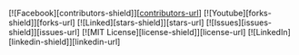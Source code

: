 [![Facebook][contributors-shield]][[contributors-url](https://www.facebook.com/tuan.letuan.501)]
[![Youtube][forks-shield]][forks-url]
[![Linked][stars-shield]][stars-url]
[![Issues][issues-shield]][issues-url]
[![MIT License][license-shield]][license-url]
[![LinkedIn][linkedin-shield]][linkedin-url]
